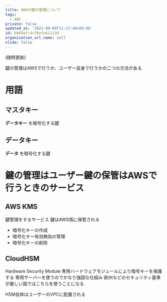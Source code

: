 ```yaml
---
title: AWSの鍵の管理について
tags:
  - AWS
private: false
updated_at: '2023-09-09T11:37:40+09:00'
id: bb69afc4cf6efe611139
organization_url_name: null
slide: false
---
```

(随時更新)

鍵の管理はAWSで行うか、ユーザー自身で行うかの二つの方法がある

# 用語
## マスタキー
**データキー** を暗号化する鍵

## データキー
**データ** を暗号化する鍵


# 鍵の管理はユーザー鍵の保管はAWSで行うときのサービス

## AWS KMS
鍵管理をするサービス
鍵はAWS情に保管される
* 暗号化キーの作成
* 暗号化キー有効無効の管理 
* 暗号化キーの削除

## CloudHSM
Hardware Security Module
専用ハードウェアモジュールにより暗号キーを保護する
専用サーバーを使うのでかなり強固な仕組み
欧州などのセキュリティ基準が厳しい国ではこちらを使うことになる

HSM自体はユーザーのVPCに配置される

